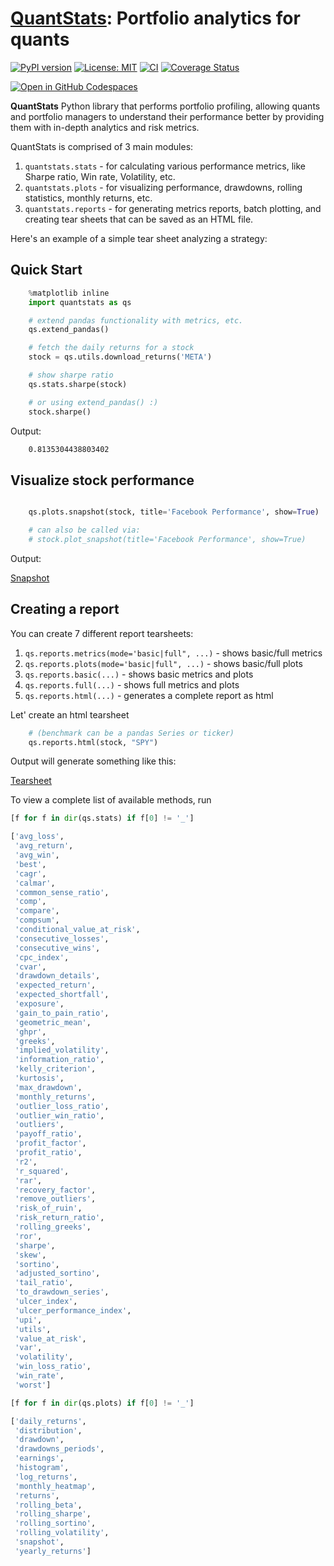 # [QuantStats](https://tschm.github.io/quantstats/book): Portfolio analytics for quants

[![PyPI version](https://badge.fury.io/py/quantstats.svg)](https://badge.fury.io/py/quantstats)
[![License: MIT](https://img.shields.io/badge/License-MIT-yellow.svg)](LICENSE.txt)
[![CI](https://github.com/tschm/quantstats/actions/workflows/ci.yml/badge.svg)](https://github.com/tschm/quantstats/actions/workflows/ci.yml)
[![Coverage Status](https://coveralls.io/repos/github/tschm/quantstats/badge.svg?branch=main)](https://coveralls.io/github/tschm/quantstats?branch=main)

[![Open in GitHub Codespaces](https://github.com/codespaces/badge.svg)](https://codespaces.new/tschm/quantstats)


**QuantStats** Python library that performs portfolio profiling,
allowing quants and portfolio managers to understand
their performance better by providing them with in-depth analytics and risk metrics.

QuantStats is comprised of 3 main modules:

1. ``quantstats.stats`` - for calculating various performance metrics,
                          like Sharpe ratio, Win rate, Volatility, etc.
2. ``quantstats.plots`` - for visualizing performance, drawdowns,
                          rolling statistics, monthly returns, etc.
3. ``quantstats.reports`` - for generating metrics reports,
                            batch plotting, and creating tear sheets
                            that can be saved as an HTML file.

Here's an example of a simple tear sheet analyzing a strategy:

## Quick Start

```python
    %matplotlib inline
    import quantstats as qs

    # extend pandas functionality with metrics, etc.
    qs.extend_pandas()

    # fetch the daily returns for a stock
    stock = qs.utils.download_returns('META')

    # show sharpe ratio
    qs.stats.sharpe(stock)

    # or using extend_pandas() :)
    stock.sharpe()
```

Output:

```bash
    0.8135304438803402
```

## Visualize stock performance

```python

    qs.plots.snapshot(stock, title='Facebook Performance', show=True)

    # can also be called via:
    # stock.plot_snapshot(title='Facebook Performance', show=True)
```

Output:

[Snapshot](https://github.com/ranaroussi/quantstats/blob/main/docs/snapshot.jpg?raw=true)

## Creating a report

You can create 7 different report tearsheets:

1. ``qs.reports.metrics(mode='basic|full", ...)`` - shows basic/full metrics
2. ``qs.reports.plots(mode='basic|full", ...)`` - shows basic/full plots
3. ``qs.reports.basic(...)`` - shows basic metrics and plots
4. ``qs.reports.full(...)`` - shows full metrics and plots
5. ``qs.reports.html(...)`` - generates a complete report as html

Let' create an html tearsheet

```python
    # (benchmark can be a pandas Series or ticker)
    qs.reports.html(stock, "SPY")
```

Output will generate something like this:

[Tearsheet](https://github.com/ranaroussi/quantstats/blob/main/docs/report.jpg?raw=true)

To view a complete list of available methods, run

```python
[f for f in dir(qs.stats) if f[0] != '_']

['avg_loss',
 'avg_return',
 'avg_win',
 'best',
 'cagr',
 'calmar',
 'common_sense_ratio',
 'comp',
 'compare',
 'compsum',
 'conditional_value_at_risk',
 'consecutive_losses',
 'consecutive_wins',
 'cpc_index',
 'cvar',
 'drawdown_details',
 'expected_return',
 'expected_shortfall',
 'exposure',
 'gain_to_pain_ratio',
 'geometric_mean',
 'ghpr',
 'greeks',
 'implied_volatility',
 'information_ratio',
 'kelly_criterion',
 'kurtosis',
 'max_drawdown',
 'monthly_returns',
 'outlier_loss_ratio',
 'outlier_win_ratio',
 'outliers',
 'payoff_ratio',
 'profit_factor',
 'profit_ratio',
 'r2',
 'r_squared',
 'rar',
 'recovery_factor',
 'remove_outliers',
 'risk_of_ruin',
 'risk_return_ratio',
 'rolling_greeks',
 'ror',
 'sharpe',
 'skew',
 'sortino',
 'adjusted_sortino',
 'tail_ratio',
 'to_drawdown_series',
 'ulcer_index',
 'ulcer_performance_index',
 'upi',
 'utils',
 'value_at_risk',
 'var',
 'volatility',
 'win_loss_ratio',
 'win_rate',
 'worst']
```

```python
[f for f in dir(qs.plots) if f[0] != '_']

['daily_returns',
 'distribution',
 'drawdown',
 'drawdowns_periods',
 'earnings',
 'histogram',
 'log_returns',
 'monthly_heatmap',
 'returns',
 'rolling_beta',
 'rolling_sharpe',
 'rolling_sortino',
 'rolling_volatility',
 'snapshot',
 'yearly_returns']
```
